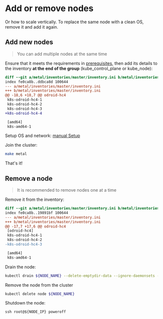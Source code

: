 # Add or remove nodes

Or how to scale vertically. To replace the same node with a clean OS, remove it and add it again.

## Add new nodes

> You can add multiple nodes at the same time

Ensure that it meets the requirements in [prerequisites](../deployment/prerequisites.md), then add its details to the inventory **at the end of the group** (kube_control_plane or kube_node):

```diff
diff --git a/metal/inventories/master/inventory.ini b/metal/inventories/master/inventory.ini
index fe0ca8b..ddbca8d 100644
--- a/metal/inventories/master/inventory.ini
+++ b/metal/inventories/master/inventory.ini
@@ -18,6 +18,7 @@ odroid-hc4
 k8s-odroid-hc4-1
 k8s-odroid-hc4-2
 k8s-odroid-hc4-3
+k8s-odroid-hc4-4

 [amd64]
 k8s-amd64-1
```

Setup OS and network: [manual Setup](../deployment/manual-setup.md)

Join the cluster:

```bash
make metal
```

That's it!

## Remove a node

> It is recommended to remove nodes one at a time

Remove it from the inventory:

```diff
diff --git a/metal/inventories/master/inventory.ini b/metal/inventories/master/inventory.ini
index fe0ca8b..19891bf 100644
--- a/metal/inventories/master/inventory.ini
+++ b/metal/inventories/master/inventory.ini
@@ -17,7 +17,6 @@ odroid-hc4
 [odroid-hc4]
 k8s-odroid-hc4-1
 k8s-odroid-hc4-2
-k8s-odroid-hc4-3

 [amd64]
 k8s-amd64-1
```

Drain the node:

```sh
kubectl drain ${NODE_NAME} --delete-emptydir-data --ignore-daemonsets --force
```

Remove the node from the cluster

```sh
kubectl delete node ${NODE_NAME}
```

Shutdown the node:

```
ssh root@${NODE_IP} poweroff
```
